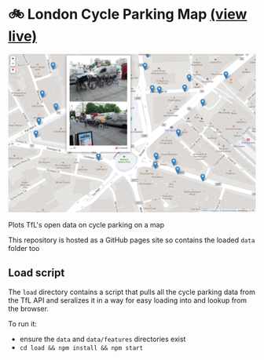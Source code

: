 # 🚲 London Cycle Parking Map [(view live)](https://domdomegg.github.io/london-cycle-parking/)

![Screenshot of the London cycle parking map](screenshot.png)

Plots TfL's open data on cycle parking on a map

This repository is hosted as a GitHub pages site so contains the loaded `data` folder too

## Load script

The `load` directory contains a script that pulls all the cycle parking data from the TfL API and seralizes it in a way for easy loading into and lookup from the browser.

To run it:
- ensure the `data` and `data/features` directories exist
- `cd load && npm install && npm start`